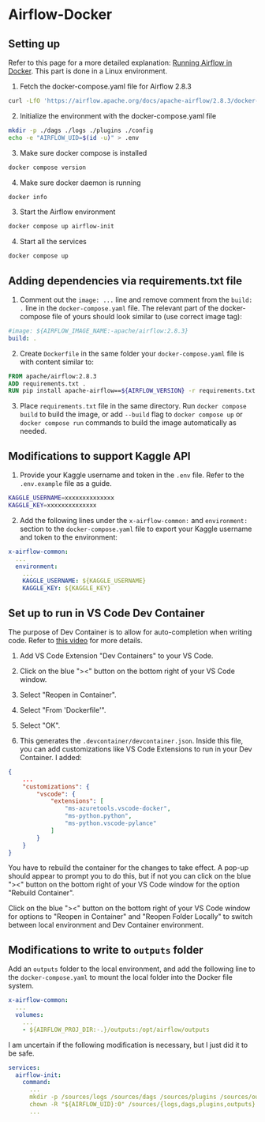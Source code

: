 # Airflow-Docker
## Setting up
Refer to this page for a more detailed explanation: [Running Airflow in Docker](https://airflow.apache.org/docs/apache-airflow/stable/howto/docker-compose/index.html). This part is done in a Linux environment.

1. Fetch the docker-compose.yaml file for Airflow 2.8.3
```bash
curl -LfO 'https://airflow.apache.org/docs/apache-airflow/2.8.3/docker-compose.yaml'
```

2. Initialize the environment with the docker-compose.yaml file
```bash
mkdir -p ./dags ./logs ./plugins ./config
echo -e "AIRFLOW_UID=$(id -u)" > .env
```

3. Make sure docker compose is installed
```bash
docker compose version 
```

4. Make sure docker daemon is running
```bash
docker info
```

3. Start the Airflow environment
```bash
docker compose up airflow-init
```

4. Start all the services
```bash
docker compose up
```

## Adding dependencies via requirements.txt file
1. Comment out the `image: ...` line and remove comment from the `build: .` line in the `docker-compose.yaml` file. The relevant part of the docker-compose file of yours should look similar to (use correct image tag):
```yaml
#image: ${AIRFLOW_IMAGE_NAME:-apache/airflow:2.8.3}
build: .
```

2. Create `Dockerfile` in the same folder your `docker-compose.yaml` file is with content similar to:
```Dockerfile
FROM apache/airflow:2.8.3
ADD requirements.txt .
RUN pip install apache-airflow==${AIRFLOW_VERSION} -r requirements.txt
```

3. Place `requirements.txt` file in the same directory.
Run `docker compose build` to build the image, or add `--build` flag to `docker compose up` or `docker compose run` commands to build the image automatically as needed.

## Modifications to support Kaggle API
1. Provide your Kaggle username and token in the `.env` file. Refer to the `.env.example` file as a guide.
```bash
KAGGLE_USERNAME=xxxxxxxxxxxxxx
KAGGLE_KEY=xxxxxxxxxxxxxx
```

2. Add the following lines under the `x-airflow-common:` and `environment:` section to the `docker-compose.yaml` file to export your Kaggle username and token to the environment:
```yaml
x-airflow-common:
  ...
  environment:
    ...
    KAGGLE_USERNAME: ${KAGGLE_USERNAME}
    KAGGLE_KEY: ${KAGGLE_KEY}
```

## Set up to run in VS Code Dev Container
The purpose of Dev Container is to allow for auto-completion when writing code. Refer to [this video](https://youtu.be/fsMKV9A1B-I?si=5Eqf3j0CVUZbT6fD) for more details.

1. Add VS Code Extension "Dev Containers" to your VS Code.

2. Click on the blue "><" button on the bottom right of your VS Code window.

3. Select "Reopen in Container".

4. Select "From 'Dockerfile'".

5. Select "OK".

6. This generates the `.devcontainer/devcontainer.json`. Inside this file, you can add customizations like VS Code Extensions to run in your Dev Container. I added:
```json
{
    ...
    "customizations": {
		"vscode": {
			"extensions": [
				"ms-azuretools.vscode-docker",
				"ms-python.python",
				"ms-python.vscode-pylance"
			]
		}
	}
}
```
You have to rebuild the container for the changes to take effect. A pop-up should appear to prompt you to do this, but if not you can click on the blue "><" button on the bottom right of your VS Code window for the option "Rebuild Container".

Click on the blue "><" button on the bottom right of your VS Code window for options to "Reopen in Container" and "Reopen Folder Locally" to switch between local environment and Dev Container environment.

## Modifications to write to `outputs` folder
Add an `outputs` folder to the local environment, and add the following line to the `docker-compose.yaml` to mount the local folder into the Docker file system.
```yaml
x-airflow-common:
  ...
  volumes:
    ...
    - ${AIRFLOW_PROJ_DIR:-.}/outputs:/opt/airflow/outputs
```
I am uncertain if the following modification is necessary, but I just did it to be safe.
```yaml
services:
  airflow-init:
    command:
	  ...
	  mkdir -p /sources/logs /sources/dags /sources/plugins /sources/outputs
      chown -R "${AIRFLOW_UID}:0" /sources/{logs,dags,plugins,outputs}
	  ...
```